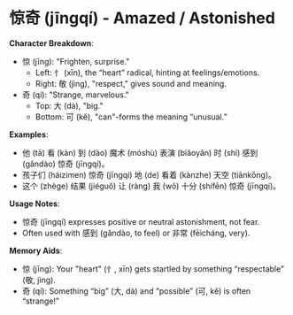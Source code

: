 # **惊奇 (jīngqí) - Amazed / Astonished**

**Character Breakdown**:  
- 惊 (jīng): "Frighten, surprise."
  - Left: 忄 (xīn), the “heart” radical, hinting at feelings/emotions.
  - Right: 敬 (jìng), "respect," gives sound and meaning.  
- 奇 (qí): "Strange, marvelous."
  - Top: 大 (dà), "big."
  - Bottom: 可 (kě), "can"-forms the meaning “unusual.”

**Examples**:  
- 他 (tā) 看 (kàn) 到 (dào) 魔术 (móshù) 表演 (biǎoyǎn) 时 (shí) 感到 (gǎndào) 惊奇 (jīngqí)。  
- 孩子们 (háizimen) 惊奇 (jīngqí) 地 (de) 看着 (kànzhe) 天空 (tiānkōng)。  
- 这个 (zhège) 结果 (jiéguǒ) 让 (ràng) 我 (wǒ) 十分 (shífēn) 惊奇 (jīngqí)。

**Usage Notes**:  
- 惊奇 (jīngqí) expresses positive or neutral astonishment, not fear.  
- Often used with 感到 (gǎndào, to feel) or 非常 (fēicháng, very).

**Memory Aids**:  
- 惊 (jīng): Your "heart" (忄, xīn) gets startled by something “respectable” (敬, jìng).  
- 奇 (qí): Something “big” (大, dà) and “possible” (可, kě) is often “strange!”
